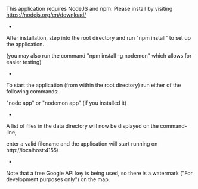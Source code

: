 ﻿This application requires NodeJS and npm. Please install by visiting https://nodejs.org/en/download/

-

After installation, step into the root directory and run "npm install" to set up the application.

(you may also run the command "npm install -g nodemon" which allows for easier testing)

-

To start the application (from within the root directory) run either of the following commands:

"node app" or "nodemon app" (if you installed it)

-

A list of files in the data directory will now be displayed on the command-line,

enter a valid filename and the application will start running on http://localhost:4155/

-

Note that a free Google API key is being used, so there is a watermark ("For development purposes only") on the map.
